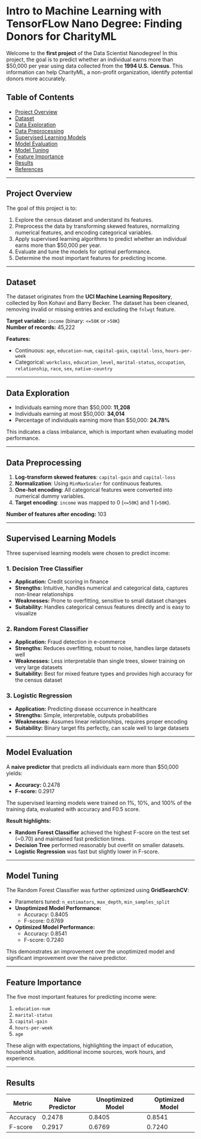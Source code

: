 # Intro to Machine Learning with TensorFLow Nano Degree: Finding Donors for CharityML

Welcome to the **first project** of the Data Scientist Nanodegree! In this project, the goal is to predict whether an individual earns more than $50,000 per year using data collected from the **1994 U.S. Census**. This information can help CharityML, a non-profit organization, identify potential donors more accurately.  

## Table of Contents
- [Project Overview](#project-overview)
- [Dataset](#dataset)
- [Data Exploration](#data-exploration)
- [Data Preprocessing](#data-preprocessing)
- [Supervised Learning Models](#supervised-learning-models)
- [Model Evaluation](#model-evaluation)
- [Model Tuning](#model-tuning)
- [Feature Importance](#feature-importance)
- [Results](#results)
- [References](#references)

---

## Project Overview
The goal of this project is to:
1. Explore the census dataset and understand its features.
2. Preprocess the data by transforming skewed features, normalizing numerical features, and encoding categorical variables.
3. Apply supervised learning algorithms to predict whether an individual earns more than $50,000 per year.
4. Evaluate and tune the models for optimal performance.
5. Determine the most important features for predicting income.

---

## Dataset
The dataset originates from the **UCI Machine Learning Repository**, collected by Ron Kohavi and Barry Becker. The dataset has been cleaned, removing invalid or missing entries and excluding the `fnlwgt` feature.  

**Target variable:** `income` (binary: `<=50K` or `>50K`)  
**Number of records:** 45,222  

**Features:**
- Continuous: `age`, `education-num`, `capital-gain`, `capital-loss`, `hours-per-week`
- Categorical: `workclass`, `education_level`, `marital-status`, `occupation`, `relationship`, `race`, `sex`, `native-country`

---

## Data Exploration
- Individuals earning more than $50,000: **11,208**  
- Individuals earning at most $50,000: **34,014**  
- Percentage of individuals earning more than $50,000: **24.78%**

This indicates a class imbalance, which is important when evaluating model performance.

---

## Data Preprocessing
1. **Log-transform skewed features**: `capital-gain` and `capital-loss`  
2. **Normalization**: Using `MinMaxScaler` for continuous features.  
3. **One-hot encoding**: All categorical features were converted into numerical dummy variables.  
4. **Target encoding**: `income` was mapped to 0 (`<=50K`) and 1 (`>50K`).

**Number of features after encoding:** 103  

---

## Supervised Learning Models
Three supervised learning models were chosen to predict income:

### 1. Decision Tree Classifier
- **Application:** Credit scoring in finance  
- **Strengths:** Intuitive, handles numerical and categorical data, captures non-linear relationships  
- **Weaknesses:** Prone to overfitting, sensitive to small dataset changes  
- **Suitability:** Handles categorical census features directly and is easy to visualize

### 2. Random Forest Classifier
- **Application:** Fraud detection in e-commerce  
- **Strengths:** Reduces overfitting, robust to noise, handles large datasets well  
- **Weaknesses:** Less interpretable than single trees, slower training on very large datasets  
- **Suitability:** Best for mixed feature types and provides high accuracy for the census dataset

### 3. Logistic Regression
- **Application:** Predicting disease occurrence in healthcare  
- **Strengths:** Simple, interpretable, outputs probabilities  
- **Weaknesses:** Assumes linear relationships, requires proper encoding  
- **Suitability:** Binary target fits perfectly, can scale well to large datasets

---

## Model Evaluation
A **naive predictor** that predicts all individuals earn more than $50,000 yields:
- **Accuracy:** 0.2478  
- **F-score:** 0.2917  

The supervised learning models were trained on 1%, 10%, and 100% of the training data, evaluated with accuracy and F0.5 score.  

**Result highlights:**
- **Random Forest Classifier** achieved the highest F-score on the test set (~0.70) and maintained fast prediction times.
- **Decision Tree** performed reasonably but overfit on smaller datasets.
- **Logistic Regression** was fast but slightly lower in F-score.

---

## Model Tuning
The Random Forest Classifier was further optimized using **GridSearchCV**:
- Parameters tuned: `n_estimators`, `max_depth`, `min_samples_split`
- **Unoptimized Model Performance:**  
  - Accuracy: 0.8405  
  - F-score: 0.6769  
- **Optimized Model Performance:**  
  - Accuracy: 0.8541  
  - F-score: 0.7240  

This demonstrates an improvement over the unoptimized model and significant improvement over the naive predictor.

---

## Feature Importance
The five most important features for predicting income were:
1. `education-num`  
2. `marital-status`  
3. `capital-gain`  
4. `hours-per-week`  
5. `age`  

These align with expectations, highlighting the impact of education, household situation, additional income sources, work hours, and experience.

---

## Results
| Metric             | Naive Predictor | Unoptimized Model | Optimized Model |
|-------------------|----------------|-----------------|----------------|
| Accuracy           | 0.2478         | 0.8405          | 0.8541         |
| F-score            | 0.2917         | 0.6769          | 0.7240         |




